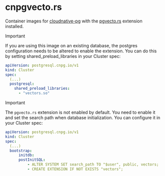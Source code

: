 # cnpgvecto.rs
Container images for [cloudnative-pg](https://cloudnative-pg.io/) with the [pgvecto.rs](https://github.com/tensorchord/pgvecto.rs) extension installed.


> [!IMPORTANT]
> If you are using this image on an existing database, the postgres configuration needs to be 
> altered to enable the extension. You can do this by setting shared_preload_libraries in your Cluster spec:
> ```yaml
> apiVersion: postgresql.cnpg.io/v1
> kind: Cluster
> spec:
>   (...)
>   postgresql:
>     shared_preload_libraries:
>       - "vectors.so"
>   ```

> [!IMPORTANT]
> The `pgvecto.rs` extension is not enabled by default. You need to enable it and set the search path when database initialization. You can configure it in your Cluster spec:
> ```yaml
> apiVersion: postgresql.cnpg.io/v1
> kind: Cluster
> spec:
>   (...)
>   bootstrap:
>       initdb:
>       postInitSQL:
>           - ALTER SYSTEM SET search_path TO "$user", public, vectors;
>           - CREATE EXTENSION IF NOT EXISTS "vectors";